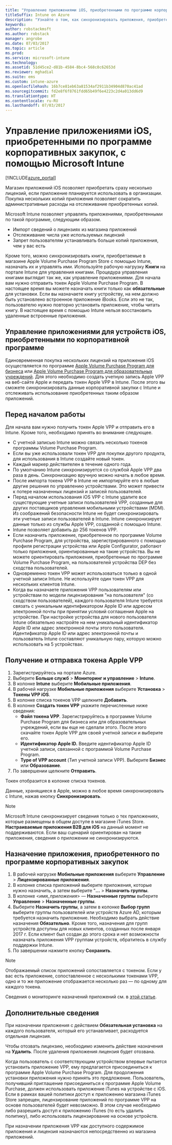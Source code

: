 ```yaml
---
title: "Управление приложениями iOS, приобретенными по программе корпоративных закупок"
titleSuffix: Intune on Azure
description: "Узнайте о том, как синхронизировать приложения, приобретенные по программе Volume Purchase Program в магазине iOS, в Intune, а затем управлять ими и отслеживать их использование.\""
keywords: 
author: robstackmsft
ms.author: robstack
manager: angrobe
ms.date: 07/03/2017
ms.topic: article
ms.prod: 
ms.service: microsoft-intune
ms.technology: 
ms.assetid: 51d45ce2-d81b-4584-8bc4-568c8c62653d
ms.reviewer: mghadial
ms.suite: ems
ms.custom: intune-azure
ms.openlocfilehash: 16b7ce81eb63a81534af2911b34904d870ac41ad
ms.sourcegitcommit: fd2e8f6f8761fdd65b49f6e4223c2d4a013dd6d9
ms.translationtype: HT
ms.contentlocale: ru-RU
ms.lasthandoff: 07/03/2017
---
```

# <a name="how-to-manage-ios-apps-you-purchased-through-a-volume-purchase-program-with-microsoft-intune"></a>Управление приложениями iOS, приобретенными по программе корпоративных закупок, с помощью Microsoft Intune


[!INCLUDE[azure_portal](./includes/azure_portal.md)]

Магазин приложений iOS позволяет приобретать сразу несколько лицензий, если приложение планируется использовать в организации. Покупка нескольких копий приложения позволяет сократить административные расходы на отслеживание приобретенных копий.

Microsoft Intune позволяет управлять приложениями, приобретенными по такой программе, следующим образом.

- Импорт сведений о лицензиях из магазина приложений
- Отслеживание числа уже используемых лицензий
- Запрет пользователям устанавливать больше копий приложения, чем у вас есть

Кроме того, можно синхронизировать книги, приобретаемые в магазине Apple Volume Purchase Program Store с помощью Intune, назначать их и управлять ими. Используйте рабочую нагрузку **Книги** на портале Intune для управления книгами. Процедура управления книгами выглядит так же, как управление приложениями.
Для начала вам нужно отправить токен Apple Volume Purchase Program. В настоящее время вы можете назначать книги только как **обязательные** для установки.
Если вы назначаете книгу устройству, на нем должно быть установлено встроенное приложение iBooks. Если это не так, пользователю нужно повторно установить приложение, чтобы читать книгу. В настоящее время с помощью Intune нельзя восстановить удаленные встроенные приложения.


## <a name="manage-volume-purchased-apps-for-ios-devices"></a>Управление приложениями для устройств iOS, приобретенными по корпоративной программе
Единовременная покупка нескольких лицензий на приложения iOS осуществляется по программе [Apple Volume Purchase Program для бизнеса](http://www.apple.com/business/vpp/) или [Apple Volume Purchase Program для образовательных учреждений](http://volume.itunes.apple.com/us/store). Для этого необходимо создать учетную запись Apple VPP на веб-сайте Apple и передать токен Apple VPP в Intune.  После этого вы сможете синхронизировать данные корпоративной закупки с Intune и отслеживать использование приобретенных таким образом приложений.

## <a name="before-you-start"></a>Перед началом работы
Для начала вам нужно получить токен Apple VPP и отправить его в Intune. Кроме того, необходимо принять во внимание следующее.

* С учетной записью Intune можно связать несколько токенов программы Volume Purchase Program.
* Если вы уже использовали токен VPP для покупки другого продукта, для использования в Intune создайте новый токен.
* Каждый маркер действителен в течение одного года.
* По умолчанию Intune синхронизируется со службой Apple VPP два раза в день. Синхронизацию вручную можно начать в любое время.
* После импорта токена VPP в Intune не импортируйте его в любые другие решения по управлению устройствами. Это может привести к потере назначенных лицензий и записей пользователей.
* Перед началом использования iOS VPP с Intune удалите все существующие учетные записи пользователей VPP, созданные для других поставщиков управления мобильными устройствами (MDM). Из соображений безопасности Intune не будет синхронизировать эти учетные записи пользователей в Intune. Intune синхронизирует данные только из службы Apple VPP, созданной с помощью Intune.
* Intune позволяет добавить до 256 токенов VPP.
* Если назначить приложение, приобретенное по программе Volume Purchase Program, для устройства, зарегистрированного с помощью профиля регистрации устройства или Apple Configurator, работают только приложения, ориентированные на такие устройства. Вы не можете ориентировать приложения, приобретенные по программе Volume Purchase Program, на пользователей устройства DEP без сходства пользователей.
* Одновременно токен VPP может использоваться только в одной учетной записи Intune. Не используйте один токен VPP для нескольких клиентов Intune.
* Когда вы назначаете приложения VPP пользователям или устройствам по модели лицензирования "на пользователя" (со сходством пользователей), каждого пользователя Intune требуется связать с уникальным идентификатором Apple ID или адресом электронной почты при принятии условий соглашения Apple на устройстве.
При настройке устройства для нового пользователя Intune обязательно настройте на нем уникальный идентификатор Apple ID или адрес электронной почты этого пользователя. Идентификатор Apple ID или адрес электронной почты и пользователь Intune составляют уникальную пару, которую можно использовать на 5 устройствах.


## <a name="to-get-and-upload-an-apple-vpp-token"></a>Получение и отправка токена Apple VPP

1. Зарегистрируйтесь на портале Azure.
2. Выберите **Больше служб** > **Мониторинг и управление** > **Intune**.
3. В колонке **Intune** выберите **Мобильные приложения**.
1.  В рабочей нагрузке **Мобильные приложения** выберите **Установка** > **Токены VPP iOS**.
2.  В колонке списка токенов VPP щелкните **Добавить**.
3.  В колонке **Создать токен VPP** укажите перечисленные ниже сведения:
    - **Файл токена VPP**. Зарегистрируйтесь в программе Volume Purchase Program для бизнеса или для образовательных учреждений, если вы еще не сделали этого. После этого скачайте токен Apple VPP для своей учетной записи и выберите его.
    - **Идентификатор Apple ID.** Введите идентификатор Apple ID учетной записи, связанной с программой Volume Purchase Program.
    - **Type of VPP account** (Тип учетной записи VPP). Выберите **Бизнес** или **Образование**.
4. По завершении щелкните **Отправить**.

Токен отобразится в колонке списка токенов.


Данные, хранящиеся в Apple, можно в любое время синхронизировать с Intune, нажав кнопку **Синхронизировать**.

> [!NOTE]
> Microsoft Intune синхронизирует сведения только о тех приложениях, которые размещены в общем доступе в магазине iTunes Store. **Настраиваемые приложения B2B для iOS** на данный момент не поддерживаются. Если ваш сценарий ориентирован на такие приложения, сведения о приложении не синхронизируются.

## <a name="to-assign-a-volume-purchased-app"></a>Назначение приложения, приобретенного по программе корпоративных закупок

1. В рабочей нагрузке **Мобильные приложения** выберите **Управление** > **Лицензированные приложения**.
2. В колонке списка приложений выберите приложения, которые нужно назначить, а затем выберите "**...** > **Назначить группы**.
3. В колонке <*имя_приложения*> — **Назначенные группы** выберите **Управление** > **Назначенные группы**.
4. Выберите **Назначить группы**, а затем в колонке **Выбор групп** выберите группы пользователей или устройств Azure AD, которым требуется назначить приложение.
Необходимо выбрать действие назначения **Обязательно**. Кроме того, назначения для групп устройств доступны для новых клиентов, созданных после января 2017 г. Если клиент был создан до этого срока и нет возможности назначать приложения VPP группам устройств, обратитесь в службу поддержки Intune.
5. По завершении нажмите кнопку **Сохранить**.

>[!NOTE]
>Отображаемый список приложений сопоставляется с токеном. Если у вас есть приложение, сопоставленное с несколькими токенами VPP, одно и то же приложение отображается несколько раз — по одному для каждого токена.

Сведения о мониторинге назначений приложений см. в [этой статье](apps-monitor.md).

## <a name="further-information"></a>Дополнительные сведения

При назначении приложения с действием **Обязательная установка** на каждого пользователя, который его устанавливает, расходуется отдельная лицензия.

Чтобы отозвать лицензию, необходимо изменить действие назначения на **Удалить**. После удаления приложения лицензия будет отозвана.

Когда пользователь с соответствующим устройством впервые пытается установить приложение VPP, ему предлагается присоединиться к программе Apple Volume Purchase Program. Для продолжения установки приложения нужно принять это предложение. Пользователь, получивший приглашение присоединиться к программе Apple Volume Purchase, должен использовать приложение iTunes на устройстве с iOS. Если в рамках вашей политики доступ к приложению магазина iTunes Store запрещен, лицензирование приложений по программе VPP на основе пользователей будет невозможно. В этом случае необходимо либо разрешить доступ к приложению iTunes (то есть удалить политику), либо использовать лицензирование на основе устройств.

При назначении приложения VPP как доступного содержимое приложения и лицензия назначаются непосредственно из магазина приложений.
